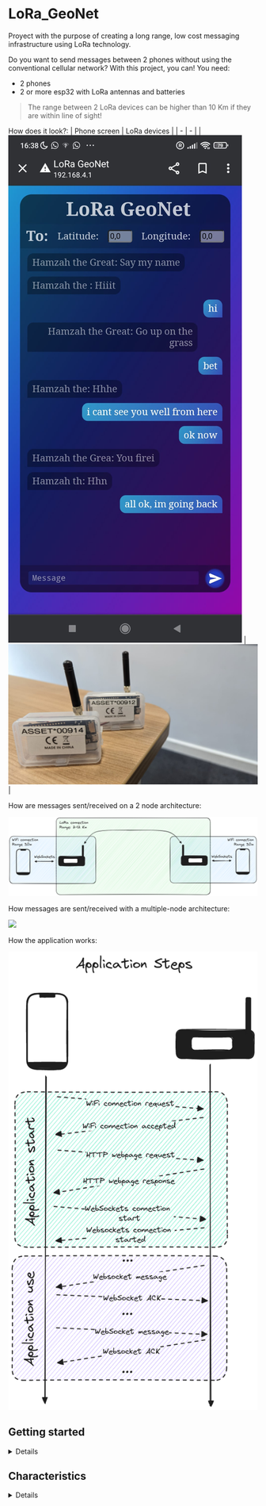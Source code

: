# LoRa_GeoNet

Proyect with the purpose of creating a long range, low cost messaging infrastructure using LoRa technology.


Do you want to send messages between 2 phones without using the conventional cellular network? With this project, you can! You need:
- 2 phones
- 2 or more esp32 with LoRa antennas and batteries

> The range between 2 LoRa devices can be higher than 10 Km if they are within line of sight!


How does it look?:
| Phone screen | LoRa devices |
| - | - |
| ![](./images/phone_screen.jpeg) | ![](./images/devices.jpeg) |

How are messages sent/received on a 2 node architecture:

![](./images/message_diagram.png)

How messages are sent/received with a multiple-node architecture:

![](./images/multi_node_diagram.png)


How the application works:

![](./images/application_diagram.png)

## Getting started

<details>



The steps required:
1. Download and change the code to fit your devices
2. Compile it and upload it to the boards
3. Set the LoRa devices close to the phones and within line of sight of each other
4. Connect your phone to the WiFi of the closest LoRa device
5. Open your browser and put on the URL the IP or the network router
6. You can now send messages!

This project needs you to create a file `secrets.h` inside the project folder with the content:
```h
#define AP_SSID         ""
#define AP_PASSWORD     ""

#define WIFI_SSID       ""
#define WIFI_PASSWORD   ""

#define BOT_TOKEN        ""
#define CHAT_ID         ""
```

> To use the loraWsMock (to test the code, not needed to use the project) it is needed to create a symbolic link in that folder to the `secrets.h` file in the project folder. The loraWsMock has Windows symbolic links. It would not work in Linux unless these files are replace with Linux symbolic links

</details>


## Characteristics

<details>

### Positives

- **Long range**: LoRa enables connections between nodes hundreds of kilometers apart
- **Low cost infrastructure**: each node costs around 20$ (battery included)
- **Energy efficient**: node consumption is inferior to traditional switches and routers, it can be powered with a small solar panel and a battery

### Negatives

- **Line of Sight required between nodes**: obstacles may obstruct the signal between 2 nodes. The routing is made so that there are available connections between several nodes so that only one mesh is formed
- **Low bitrate**: LoRa technology has restrictions on the maximum bitrate. In this application, messages have a maximum size of 144 characters in order to abide with the law, although even using 100% of the bandwidth wouldn't allow for traditional network uses like: streaming, VoIP, HTTP websites...etc.
- **Not scalable for thousands of users**: the network may allow dozens of users simultaneously using the infrastructure, but due to the long wireless reach, the noise generated by other users is propagated. Therefore, there is a limit in local users in the availability of the service

</details>
